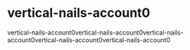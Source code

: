 # vertical-nails-account0
vertical-nails-account0vertical-nails-account0vertical-nails-account0vertical-nails-account0vertical-nails-account0

